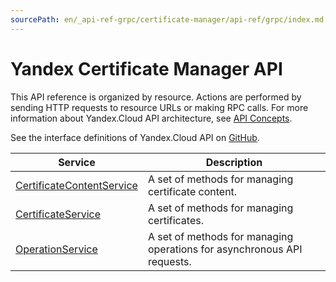 ```yaml
---
sourcePath: en/_api-ref-grpc/certificate-manager/api-ref/grpc/index.md
---
```

# Yandex Certificate Manager API
This API reference is organized by resource. Actions are performed by sending HTTP requests to resource URLs or making RPC calls. For more information about Yandex.Cloud API architecture, see [API Concepts](/docs/api-design-guide/).

See the interface definitions of Yandex.Cloud API on [GitHub](https://github.com/yandex-cloud/cloudapi).

Service | Description
--- | ---
[CertificateContentService](./certificate_content_service.md) | A set of methods for managing certificate content.
[CertificateService](./certificate_service.md) | A set of methods for managing certificates.
[OperationService](./operation_service.md) | A set of methods for managing operations for asynchronous API requests.
